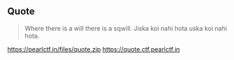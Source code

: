 ## Quote

>Where there is a will there is a sqwill. Jiska koi nahi hota uska koi nahi hota.


https://pearlctf.in/files/quote.zip
https://quote.ctf.pearlctf.in